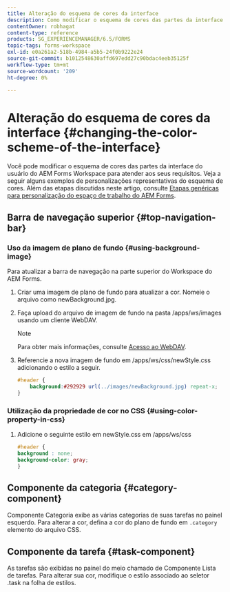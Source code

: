 ```yaml
---
title: Alteração do esquema de cores da interface
description: Como modificar o esquema de cores das partes da interface do usuário do AEM Forms Workspace de forma seletiva.
contentOwner: robhagat
content-type: reference
products: SG_EXPERIENCEMANAGER/6.5/FORMS
topic-tags: forms-workspace
exl-id: e0a261a2-518b-4984-a5b5-24f0b9222e24
source-git-commit: b1012548630affd697edd27c90bdac4eeb35125f
workflow-type: tm+mt
source-wordcount: '209'
ht-degree: 0%

---
```


# Alteração do esquema de cores da interface {#changing-the-color-scheme-of-the-interface}

Você pode modificar o esquema de cores das partes da interface do usuário do AEM Forms Workspace para atender aos seus requisitos. Veja a seguir alguns exemplos de personalizações representativas do esquema de cores. Além das etapas discutidas neste artigo, consulte [Etapas genéricas para personalização do espaço de trabalho do AEM Forms](/help/forms/using/generic-steps-html-workspace-customization.md).

## Barra de navegação superior {#top-navigation-bar}

### Uso da imagem de plano de fundo {#using-background-image}

Para atualizar a barra de navegação na parte superior do Workspace do AEM Forms.

1. Criar uma imagem de plano de fundo para atualizar a cor. Nomeie o arquivo como newBackground.jpg.
1. Faça upload do arquivo de imagem de fundo na pasta /apps/ws/images usando um cliente WebDAV.

   >[!NOTE]
   >
   >Para obter mais informações, consulte [Acesso ao WebDAV](https://experienceleague.adobe.com/docs/experience-manager-65/administering/contentmanagement/webdav-access.html?lang=en).

1. Referencie a nova imagem de fundo em /apps/ws/css/newStyle.css adicionando o estilo a seguir.

   ```css
   #header {
       background:#292929 url(../images/newBackground.jpg) repeat-x;
   }
   ```

### Utilização da propriedade de cor no CSS {#using-color-property-in-css}

1. Adicione o seguinte estilo em newStyle.css em /apps/ws/css

   ```css
   #header {
   background : none;
   background-color: gray;
   }
   ```

## Componente da categoria {#category-component}

Componente Categoria exibe as várias categorias de suas tarefas no painel esquerdo. Para alterar a cor, defina a cor do plano de fundo em `.category` elemento do arquivo CSS.

## Componente da tarefa {#task-component}

As tarefas são exibidas no painel do meio chamado de Componente Lista de tarefas. Para alterar sua cor, modifique o estilo associado ao seletor .task na folha de estilos.

